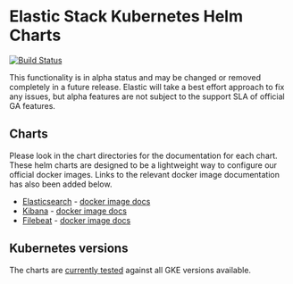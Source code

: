 # Elastic Stack Kubernetes Helm Charts

[![Build Status](https://img.shields.io/jenkins/s/https/devops-ci.elastic.co/job/elastic+helm-charts+master.svg)](https://devops-ci.elastic.co/job/elastic+helm-charts+master/)

This functionality is in alpha status and may be changed or removed completely in a future release. Elastic will take a best effort approach to fix any issues, but alpha features are not subject to the support SLA of official GA features.

## Charts

Please look in the chart directories for the documentation for each chart. These helm charts are designed to be a lightweight way to configure our official docker images. Links to the relevant docker image documentation has also been added below.

* [Elasticsearch](./elasticsearch/README.md) - [docker image docs](https://www.elastic.co/guide/en/elasticsearch/reference/current/docker.html)
* [Kibana](./kibana/README.md) - [docker image docs](https://www.elastic.co/guide/en/kibana/current/docker.html)
* [Filebeat](./filebeat/README.md) - [docker image docs](https://www.elastic.co/guide/en/beats/filebeat/current/running-on-docker.html)

## Kubernetes versions

The charts are [currently tested](https://devops-ci.elastic.co/job/elastic+helm-charts+master/) against all GKE versions available. 



